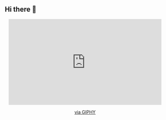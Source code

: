 ## Hi there 👋
<div id="header" align="center">
  <iframe src="https://giphy.com/embed/zOvBKUUEERdNm" width="480" height="269" style="" frameBorder="0" class="giphy-embed" allowFullScreen></iframe>
  <p><a href="https://giphy.com/gifs/coding-zOvBKUUEERdNm">via GIPHY</a></p>
</div>
<!--
**unkabas/unkabas** is a ✨ _special_ ✨ repository because its `README.md` (this file) appears on your GitHub profile.

Here are some ideas to get you started:

- 🔭 I’m currently working on ...
- 🌱 I’m currently learning ...
- 👯 I’m looking to collaborate on ...
- 🤔 I’m looking for help with ...
- 💬 Ask me about ...
- 📫 How to reach me: ...
- 😄 Pronouns: ...
- ⚡ Fun fact: ...
-->
